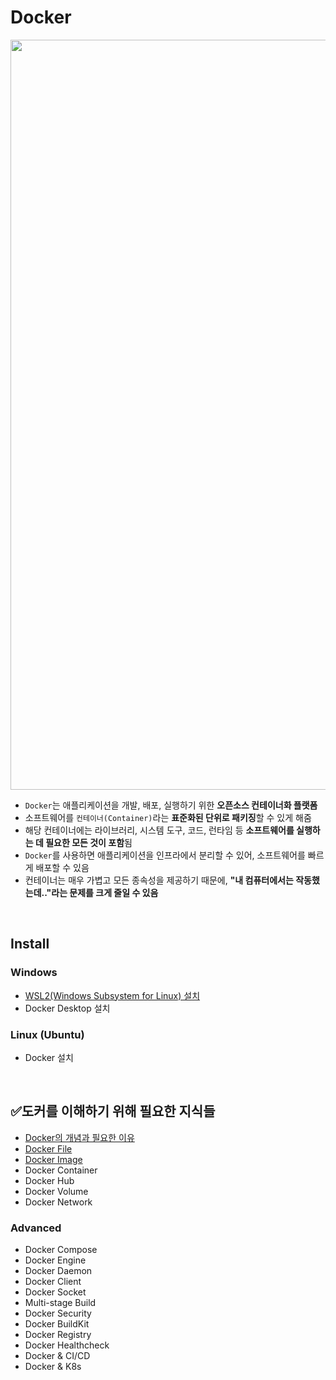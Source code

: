 # Docker

<img src="https://www.docker.com/app/uploads/2022/12/Docker-Temporary-Image-Social-Thumbnail-1200x630-1.png" width="1200"/>  

- `Docker`는 애플리케이션을 개발, 배포, 실행하기 위한 <b>오픈소스 컨테이너화 플랫폼</b>
- 소프트웨어를 `컨테이너(Container)`라는 <b>표준화된 단위로 패키징</b>할 수 있게 해줌
- 해당 컨테이너에는 라이브러리, 시스템 도구, 코드, 런타임 등 <b>소프트웨어를 실행하는 데 필요한 모든 것이 포함</b>됨
- `Docker`를 사용하면 애플리케이션을 인프라에서 분리할 수 있어, 소프트웨어를 빠르게 배포할 수 있음
- 컨테이너는 매우 가볍고 모든 종속성을 제공하기 때문에, <b>"내 컴퓨터에서는 작동했는데.."라는 문제를 크게 줄일 수 있음</b>

<br>

## Install
### Windows
- [WSL2(Windows Subsystem for Linux) 설치](/OS/WSL2.md)
- Docker Desktop 설치

### Linux (Ubuntu)
- Docker 설치

<br>

## ✅도커를 이해하기 위해 필요한 지식들

- [Docker의 개념과 필요한 이유](/Backend/Containerization/Docker/Docker%20Overview.md)
- [Docker File](/Backend/Containerization/Docker/Dockerfile%20개념.md)
- [Docker Image](/Backend/Containerization/Docker/Docker%20Image.md)
- Docker Container
- Docker Hub
- Docker Volume
- Docker Network

### Advanced
- Docker Compose
- Docker Engine
- Docker Daemon  
- Docker Client
- Docker Socket
- Multi-stage Build
- Docker Security
- Docker BuildKit
- Docker Registry
- Docker Healthcheck
- Docker & CI/CD
- Docker & K8s